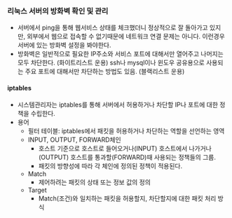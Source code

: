 ### 리눅스 서버의 방화벽 확인 및 관리

- 서버에서 ping을 통해 웹서비스 상태를 체크했더니 정상적으로 잘 돌아가고 있지만,
  외부에서 웹으로 접속할 수 없기때문에 네트워크 연결 문제는 아니다.
  이런경우 서버에 있는 방화벽 설정을 봐야한다.
- 방화벽은 일반적으로 필요한 IP주소와 서비스 포트에 대해서만 열어주고 나머지는 모두 차단한다. (화이트리스트 운용)
  ssh나 mysql이나 윈도우 공유용으로 사용되는 주요 포트에 대해서만 차단하는 방법도 있음. (블랙리스트 운용)

#### iptables

- 시스템관리자는 iptables를 통해 서버에서 허용하거나 차단할 IP나 포트에 대한 정책을 수립한다.
- 용어
  - 필터 테이블: iptables에서 패킷을 허용하거나 차단하는 역할을 선언하는 영역
  - INPUT, OUTPUT, FORWARD체인
    - 호스트 기준으로 호스트로 들어오거나(INPUT) 호스트에서 나가거나(OUTPUT) 호스트를 통과할(FORWARD)때 사용되는 정책들의 그룹.
    - 패킷의 방향성에 따라 각 체인에 정의된 정책이 적용된다.
  - Match
    - 제어하려는 패킷의 상태 또는 정보 값의 정의
  - Target
    - Match(조건)와 일치하는 패킷을 허용할지, 차단할지에 대한 패킷 처리 방식
